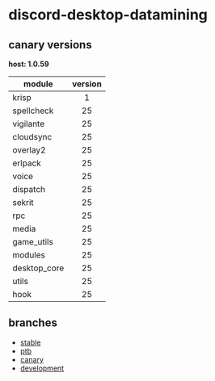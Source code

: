 # discord-desktop-datamining

## canary versions

**host: 1.0.59**

| module | version |
| ------ | :-----: |
| krisp | 1 |
| spellcheck | 25 |
| vigilante | 25 |
| cloudsync | 25 |
| overlay2 | 25 |
| erlpack | 25 |
| voice | 25 |
| dispatch | 25 |
| sekrit | 25 |
| rpc | 25 |
| media | 25 |
| game_utils | 25 |
| modules | 25 |
| desktop_core | 25 |
| utils | 25 |
| hook | 25 |

## branches

- [stable](https://github.com/OpenAsar/discord-desktop-datamining/tree/stable)
- [ptb](https://github.com/OpenAsar/discord-desktop-datamining/tree/ptb)
- [canary](https://github.com/OpenAsar/discord-desktop-datamining/tree/canary)
- [development](https://github.com/OpenAsar/discord-desktop-datamining/tree/development)